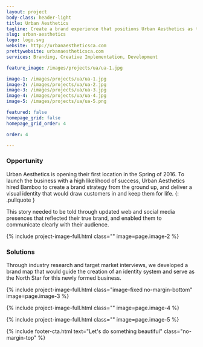 ```yaml
---
layout: project
body-class: header-light
title: Urban Aesthetics
tagline: Create a brand experience that positions Urban Aesthetics as the the only beauty lounge in Northern California that fits healthy skin into people’s busy routine.
slug: urban-aesthetics
logo: logo.svg
website: http://urbanaestheticsca.com
prettywebsite: urbanaestheticsca.com
services: Branding, Creative Implementation, Development

feature_image: /images/projects/ua/ua-1.jpg

image-1: /images/projects/ua/ua-1.jpg
image-2: /images/projects/ua/ua-2.jpg
image-3: /images/projects/ua/ua-3.jpg
image-4: /images/projects/ua/ua-4.jpg
image-5: /images/projects/ua/ua-5.png

featured: false
homepage_grid: false
homepage_grid_order: 4

order: 4

---
```


### Opportunity
Urban Aesthetics is opening their first location in the Spring of 2016. To launch the business with a high likelihood of success, Urban Aesthetics hired Bamboo to create a brand strategy from the ground up, and deliver a visual identity that would draw customers in and keep them for life. 
{: .pullquote }

This story needed to be told through updated web and social media presences that reflected their true brand, and enabled them to communicate clearly with their audience. 

{% include project-image-full.html class="" image=page.image-2 %}

### Solutions
Through industry research and target market interviews, we developed a brand map that would guide the creation of an identity system and serve as the North Star for this newly formed business.

{% include project-image-full.html class="image-fixed no-margin-bottom" image=page.image-3 %}

{% include project-image-full.html class="" image=page.image-4 %}

{% include project-image-full.html class="" image=page.image-5 %}


{% include footer-cta.html text="Let's do something beautiful" class="no-margin-top" %}

